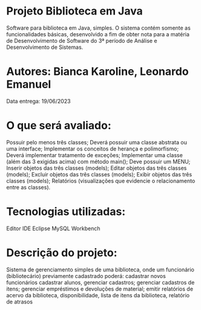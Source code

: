 # Projeto Biblioteca em Java


Software para biblioteca em Java, simples. O sistema contém somente as funcionalidades básicas, desenvolvido a fim de obter nota para a matéria de Desenvolvimento de Software do 3ª período de Análise e Desenvolvimento de Sistemas.

# Autores: Bianca Karoline, Leonardo Emanuel
Data entrega: 19/06/2023


# O que será avaliado:
Possuir pelo menos três classes;
Deverá possuir uma classe abstrata ou uma interface; 
Implementar os conceitos de herança e polimorfismo;
Deverá implementar tratamento de exceções;
Implementar uma classe (além das 3 exigidas acima) com método main();
Deve possuir um MENU;
Inserir objetos das três classes (models); 
Editar objetos das três classes (models);
Excluir objetos das três classes (models);
Exibir objetos das três classes (models);
Relatórios (visualizações que evidencie o relacionamento entre as classes). 
# Tecnologias utilizadas:
Editor IDE Eclipse
MySQL Workbench
# Descrição do projeto:
Sistema de gerenciamento simples de uma biblioteca, onde um funcionário (bibliotecário) previamente cadastrado poderá:
cadastrar novos funcionários
cadastrar alunos,
gerenciar cadastros;
gerenciar cadastros de itens;
gerenciar empréstimos e devoluções de material;
emitir relatórios de acervo da biblioteca, disponibilidade, lista de itens da biblioteca, relatório de atrasos
